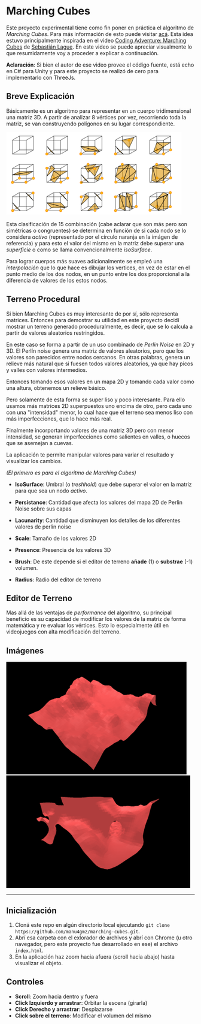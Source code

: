 # Marching Cubes

Este proyecto experimental tiene como fin poner en práctica el algoritmo de *Marching Cubes*. Para más información de esto puede visitar [acá](https://en.wikipedia.org/wiki/Marching_cubes). Esta idea estuvo principalmente inspirada en el video [Coding Adventure: Marching Cubes](https://www.youtube.com/watch?v=M3iI2l0ltbE) de [Sebastián Lague](https://www.youtube.com/channel/UCmtyQOKKmrMVaKuRXz02jbQ). En este video se puede apreciar visualmente lo que resumidamente voy a proceder a explicar a continuación.

**Aclaración**: Si bien el autor de ese video provee el código fuente, está echo en C# para Unity y para este proyecto se realizó de cero para implementarlo con ThreeJs.

## Breve Explicación

Básicamente es un algoritmo para representar en un cuerpo tridimensional una matriz 3D. A partir de analizar 8 vértices por vez, recorriendo toda la matriz, se van construyendo polígonos en su lugar correspondiente.

<img src="./screenshots/ref_1.png" height="220" />

Esta clasificación de 15 combinación (cabe aclarar que son más pero son simétricas o congruentes) se determina en función de si cada nodo se lo considera *activo* (representado por el círculo naranja en la imágen de referencia) y para esto el valor del mismo en la matriz debe superar una *superficie* o como se llama convencionalmente *isoSurface*.

Para lograr cuerpos más suaves adicionalmente se empleó una *interpolación* que lo que hace es dibujar los vertices, en vez de estar en el punto medio de los dos nodos, en un punto entre los dos proporcional a la diferencia de valores de los estos nodos.

## Terreno Procedural

Si bien Marching Cubes es muy interesante de por sí, sólo representa matrices. Entonces para demostrar su utilidad en este proyecto decidí mostrar un terreno generado proceduralmente, es decir, que se lo calcula a partir de valores aleatorios restringidos.

En este caso se forma a partir de un uso combinado de *Perlin Noise* en 2D y 3D. El Perlín noise genera una matriz de valores aleatorios, pero que los valores son parecidos entre nodos cercanos. En otras palabras, genera un relieve más natural que si fuesen todos valores aleatorios, ya que hay picos y valles con valores intermedios.

Entonces tomando esos valores en un mapa 2D y tomando cada valor como una altura, obtenemos un relieve básico. 

Pero solamente de esta forma se super liso y poco interesante. Para ello usamos más matrices 2D superpuestos uno encima de otro, pero cada uno con una "intensidad" menor, lo cual hace que el terreno sea menos liso con más imperfecciones, que lo hace más real.

Finalmente incorportando valores de una matriz 3D pero con menor intensidad, se generan imperfecciones como salientes en valles, o huecos que se asemejan a cuevas.

La aplicación te permite manipular valores para variar el resultado y visualizar los cambios. 

   *(El primero es para el algoritmo de Marching Cubes)*

   - **IsoSurface**: Umbral (o *treshhold*) que debe superar el valor en la matriz para que sea un nodo *activo*.

   - **Persistance**: Cantidad que afecta los valores del mapa 2D de Perlin Noise sobre sus capas
   - **Lacunarity**: Cantidad que disminuyen los detalles de los diferentes valores de perlin noise
   - **Scale**: Tamaño de los valores 2D
   - **Presence**: Presencia de los valores 3D
   - **Brush**: De este depende si el editor de terreno **añade** (1) o **substrae** (-1) volumen.
   - **Radius**: Radio del editor de terreno

## Editor de Terreno

Mas allá de las ventajas de *performance* del algoritmo, su principal beneficio es su capacidad de modificar los valores de la matriz de forma matemática y re evaluar los vértices. Esto lo especialmente útil en videojuegos con alta modificación del terreno.

## Imágenes

<img src="./screenshots/ref_2.png" height="300"/>

<img src="./screenshots/ref_3.png" height="300"/>

-----------

## Inicialización

1. Cloná este repo en algún directorio local ejecutando `git clone https://github.com/manu4gmz/marching-cubes.git`.
2. Abrí esa carpeta con el exlorador de archivos y abrí con Chrome (u otro navegador, pero este proyecto fue desarrollado en ese) el archivo `index.html`.
3. En la aplicación haz zoom hacia afuera (scroll hacia abajo) hasta visualizar el objeto.

## Controles

- **Scroll**: Zoom hacia dentro y fuera
- **Click Izquierdo y arrastrar**: Orbitar la escena (girarla)
- **Click Derecho y arrastrar**: Desplazarse
- **Click sobre el terreno**: Modificar el volumen del mismo
